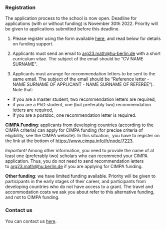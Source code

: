 ### Registration

The application process to the school is now open. Deadline for applications (with or without funding) is November 30th 2022. Priority will be given to applications submitted before this deadline.

1. Please register using the form available [here](https://docs.google.com/forms/d/e/1FAIpQLSeR5r20V8rkBqHPn-UCq84lHLKLs95B_ectIom3mQth-QqxaQ/viewform), and read below for details on funding support. 

2.  Applicants must send an email to arg23.math@hu-berlin.de with a short curriculum vitae. The subject of the email should be “CV NAME SURNAME”.

3. Applicants must arrange for recommendation letters to be sent to the same email. The subject of the email should be “Reference letter - NAME SURNAME OF APPLICANT - NAME SURNAME OF REFEREE”). Note that:

- if you are a master student, two recommendation letters are required,
- if you are a PhD student, one (but preferably two) recommendation letters are required,
- if you are a postdoc, one recommendation letter is required.

**CIMPA Funding**: applicants from developing countries (according to the CIMPA criteria) can apply for CIMPA funding (for precise criteria of eligibility, see the CIMPA website). In this situation,  you have to register on the link at the bottom of https://www.cimpa.info/fr/node/7223. 

*Important!* Among other information, you need to provide the name of at least one (preferably two) scholars who can recommend your CIMPA application. Thus, you do not need to send recommendation letters to arg23.math@hu.berlin.de if you are applying for CIMPA funding.

**Other funding**: we have limited funding available. Priority will be given to participants in the early stages of their career, and participants from developing countries who do not have access to a grant. The travel and accommodation costs we ask you about refer to this alternative funding, and not to CIMPA funding.  

 
### Contact us

You can contact us [here](mailto:arg23.math@hu-berlin.de).